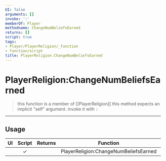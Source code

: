 ```yaml
---
UI: false
arguments: []
invoke: ':'
memberOf: Player
methodname: ChangeNumBeliefsEarned
returns: []
script: true
tags:
- Player/PlayerReligion/_function
- function/script
title: PlayerReligion.ChangeNumBeliefsEarned
---
```

# PlayerReligion:ChangeNumBeliefsEarned
> this function is a member of [[PlayerReligion]]
> this method expects an implicit "self" argument. invoke it with `:`
-----
## Usage
|  UI | Script | Returns | Function | Arguments |
|:---:|:------:|-------:|:--------:|:---------|
| |✓||PlayerReligion:ChangeNumBeliefsEarned||
